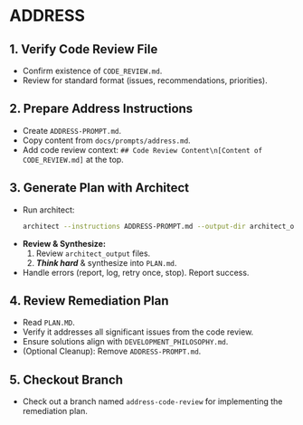 # ADDRESS

## 1. Verify Code Review File
- Confirm existence of `CODE_REVIEW.md`.
- Review for standard format (issues, recommendations, priorities).

## 2. Prepare Address Instructions
- Create `ADDRESS-PROMPT.md`.
- Copy content from `docs/prompts/address.md`.
- Add code review context: `## Code Review Content\n[Content of CODE_REVIEW.md]` at the top.

## 3. Generate Plan with Architect
- Run architect:
    ```bash
    architect --instructions ADDRESS-PROMPT.md --output-dir architect_output --model gemini-2.5-flash-preview-04-17 --model gemini-2.5-pro-preview-03-25 --model o4-mini --model gpt-4.1 ./
    ```
- **Review & Synthesize:**
    1. Review `architect_output` files.
    2. ***Think hard*** & synthesize into `PLAN.md`.
- Handle errors (report, log, retry once, stop). Report success.

## 4. Review Remediation Plan
- Read `PLAN.MD`.
- Verify it addresses all significant issues from the code review.
- Ensure solutions align with `DEVELOPMENT_PHILOSOPHY.md`.
- (Optional Cleanup): Remove `ADDRESS-PROMPT.md`.

## 5. Checkout Branch
- Check out a branch named `address-code-review` for implementing the remediation plan.
